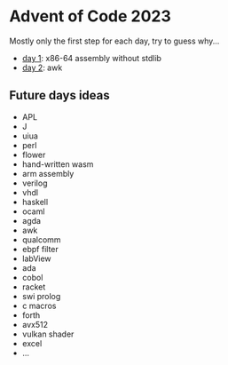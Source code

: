 # Advent of Code 2023

Mostly only the first step for each day, try to guess why...

- [day 1](day-01/): x86-64 assembly without stdlib
- [day 2](day-02/): awk

## Future days ideas
- APL
- J
- uiua
- perl
- flower
- hand-written wasm
- arm assembly
- verilog
- vhdl
- haskell
- ocaml
- agda
- awk
- qualcomm
- ebpf filter
- labView
- ada
- cobol
- racket
- swi prolog
- c macros
- forth
- avx512
- vulkan shader
- excel
- ...